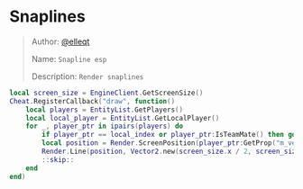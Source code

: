 # Snaplines

> Author: [@elleqt](https://github.com/elleqt)  
>
> Name: `Snapline esp`  
>
> Description: `Render snaplines`

```lua
local screen_size = EngineClient.GetScreenSize()
Cheat.RegisterCallback("draw", function()
    local players = EntityList.GetPlayers()
    local local_player = EntityList.GetLocalPlayer()
    for _, player_ptr in ipairs(players) do
        if player_ptr == local_index or player_ptr:IsTeamMate() then goto skip end
        local position = Render.ScreenPosition(player_ptr:GetProp("m_vecOrigin"))
        Render.Line(position, Vector2.new(screen_size.x / 2, screen_size.y), Color.new(1, 1, 1, 1))
        ::skip::
    end
end)
```
